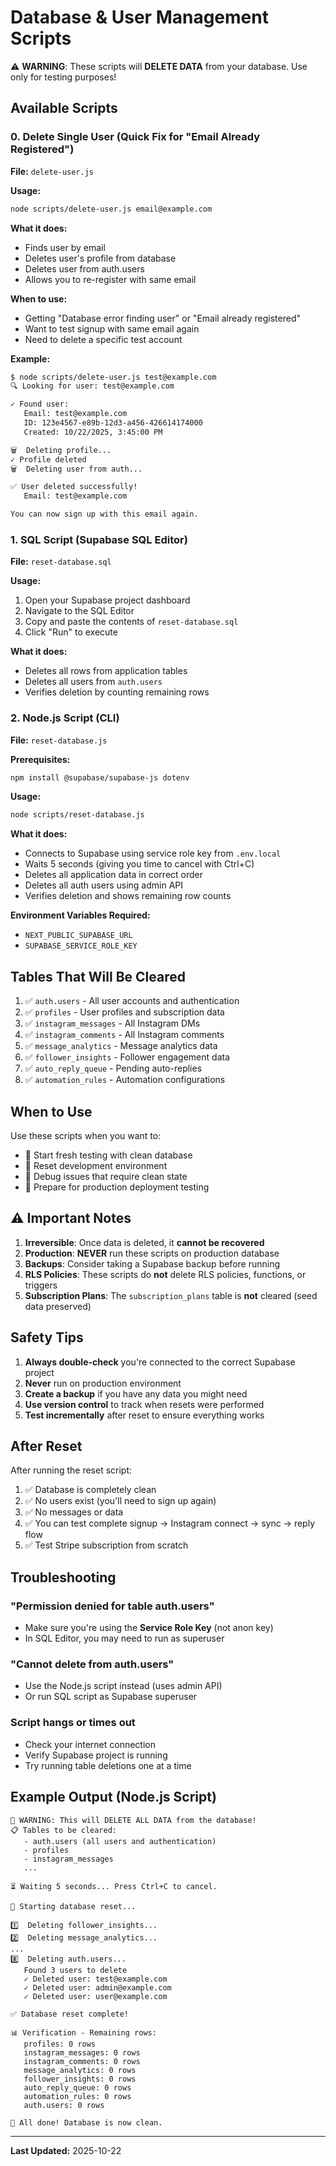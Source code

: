 # Database & User Management Scripts

⚠️ **WARNING**: These scripts will **DELETE DATA** from your database. Use only for testing purposes!

## Available Scripts

### 0. Delete Single User (Quick Fix for "Email Already Registered")

**File:** `delete-user.js`

**Usage:**
```bash
node scripts/delete-user.js email@example.com
```

**What it does:**
- Finds user by email
- Deletes user's profile from database
- Deletes user from auth.users
- Allows you to re-register with same email

**When to use:**
- Getting "Database error finding user" or "Email already registered"
- Want to test signup with same email again
- Need to delete a specific test account

**Example:**
```bash
$ node scripts/delete-user.js test@example.com
🔍 Looking for user: test@example.com

✓ Found user:
   Email: test@example.com
   ID: 123e4567-e89b-12d3-a456-426614174000
   Created: 10/22/2025, 3:45:00 PM

🗑️  Deleting profile...
✓ Profile deleted
🗑️  Deleting user from auth...

✅ User deleted successfully!
   Email: test@example.com

You can now sign up with this email again.
```

### 1. SQL Script (Supabase SQL Editor)

**File:** `reset-database.sql`

**Usage:**
1. Open your Supabase project dashboard
2. Navigate to the SQL Editor
3. Copy and paste the contents of `reset-database.sql`
4. Click "Run" to execute

**What it does:**
- Deletes all rows from application tables
- Deletes all users from `auth.users`
- Verifies deletion by counting remaining rows

### 2. Node.js Script (CLI)

**File:** `reset-database.js`

**Prerequisites:**
```bash
npm install @supabase/supabase-js dotenv
```

**Usage:**
```bash
node scripts/reset-database.js
```

**What it does:**
- Connects to Supabase using service role key from `.env.local`
- Waits 5 seconds (giving you time to cancel with Ctrl+C)
- Deletes all application data in correct order
- Deletes all auth users using admin API
- Verifies deletion and shows remaining row counts

**Environment Variables Required:**
- `NEXT_PUBLIC_SUPABASE_URL`
- `SUPABASE_SERVICE_ROLE_KEY`

## Tables That Will Be Cleared

1. ✅ `auth.users` - All user accounts and authentication
2. ✅ `profiles` - User profiles and subscription data
3. ✅ `instagram_messages` - All Instagram DMs
4. ✅ `instagram_comments` - All Instagram comments
5. ✅ `message_analytics` - Message analytics data
6. ✅ `follower_insights` - Follower engagement data
7. ✅ `auto_reply_queue` - Pending auto-replies
8. ✅ `automation_rules` - Automation configurations

## When to Use

Use these scripts when you want to:
- 🧪 Start fresh testing with clean database
- 🔄 Reset development environment
- 🐛 Debug issues that require clean state
- 🚀 Prepare for production deployment testing

## ⚠️ Important Notes

1. **Irreversible**: Once data is deleted, it **cannot be recovered**
2. **Production**: **NEVER** run these scripts on production database
3. **Backups**: Consider taking a Supabase backup before running
4. **RLS Policies**: These scripts do **not** delete RLS policies, functions, or triggers
5. **Subscription Plans**: The `subscription_plans` table is **not** cleared (seed data preserved)

## Safety Tips

1. **Always double-check** you're connected to the correct Supabase project
2. **Never** run on production environment
3. **Create a backup** if you have any data you might need
4. **Use version control** to track when resets were performed
5. **Test incrementally** after reset to ensure everything works

## After Reset

After running the reset script:

1. ✅ Database is completely clean
2. ✅ No users exist (you'll need to sign up again)
3. ✅ No messages or data
4. ✅ You can test complete signup → Instagram connect → sync → reply flow
5. ✅ Test Stripe subscription from scratch

## Troubleshooting

### "Permission denied for table auth.users"
- Make sure you're using the **Service Role Key** (not anon key)
- In SQL Editor, you may need to run as superuser

### "Cannot delete from auth.users"
- Use the Node.js script instead (uses admin API)
- Or run SQL script as Supabase superuser

### Script hangs or times out
- Check your internet connection
- Verify Supabase project is running
- Try running table deletions one at a time

## Example Output (Node.js Script)

```
🚨 WARNING: This will DELETE ALL DATA from the database!
📋 Tables to be cleared:
   - auth.users (all users and authentication)
   - profiles
   - instagram_messages
   ...

⏳ Waiting 5 seconds... Press Ctrl+C to cancel.

🔄 Starting database reset...

1️⃣  Deleting follower_insights...
2️⃣  Deleting message_analytics...
...
8️⃣  Deleting auth.users...
   Found 3 users to delete
   ✓ Deleted user: test@example.com
   ✓ Deleted user: admin@example.com
   ✓ Deleted user: user@example.com

✅ Database reset complete!

📊 Verification - Remaining rows:
   profiles: 0 rows
   instagram_messages: 0 rows
   instagram_comments: 0 rows
   message_analytics: 0 rows
   follower_insights: 0 rows
   auto_reply_queue: 0 rows
   automation_rules: 0 rows
   auth.users: 0 rows

🎉 All done! Database is now clean.
```

---

**Last Updated:** 2025-10-22
